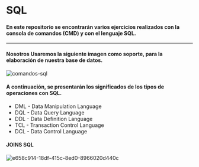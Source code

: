 # SQL

#### En este repositorio se encontrarán varios ejercicios realizados con la consola de comandos (CMD) y con el lenguaje SQL.

*** 

#### Nosotros Usaremos la siguiente imagen como soporte, para la elaboración de nuestra base de datos.

![comandos-sql](https://github.com/Tebancedoo/SQL-Sena/assets/115185706/f8e1f8cb-6bca-40d0-9809-d7c4c1abed68)

#### A continuación, se presentarán los significados de los tipos de operaciones con SQL.

- DML - Data Manipulation Language
- DQL - Data Query Language
- DDL - Data Definition Language
- TCL - Transaction Control Language
- DCL - Data Control Language

#### JOINS SQL

![e658c914-18df-415c-8ed0-8966020d440c](https://github.com/Tebancedoo/SQL-Sena/assets/115185706/78ab39a3-20aa-4608-b30e-a7d7e7883109)


<!--https://www.ibm.com/docs/es/psfa/7.1.0?topic=reference-delete-->

<!--(https://www.tutorialsteacher.com)https://www.tutorialsteacher.com--><!--pagina  on tutoriales e informacion de varios lwnguajes de programación -->

<!--ANSI-->


